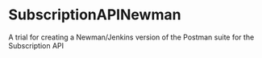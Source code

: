 # SubscriptionAPINewman
A trial for creating a Newman/Jenkins version of the Postman suite for the Subscription API

